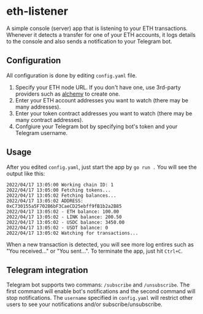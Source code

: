 # eth-listener
A simple console (server) app that is listening to your ETH transactions.
Whenever it detects a transfer for one of your ETH accounts, it logs details to the console and also sends a notification to your Telegram bot.

## Configuration
All configuration is done by editing `config.yaml` file.
1. Specify your ETH node URL. If you don't have one, use 3rd-party providers such as [alchemy](https://alchemy.com/?r=62491cd8ac883927) to create one.
2. Enter your ETH account addresses you want to watch (there may be many addresses).
3. Enter your token contract addresses you want to watch (there may be many contract addresses).
4. Confgiure your Telegram bot by specifying bot's token and your Telegram username.

## Usage
After you edited `config.yaml`, just start the app by `go run .`
You will see the output like this:
```
2022/04/17 13:05:00 Working chain ID: 1
2022/04/17 13:05:00 Fetching tokens...
2022/04/17 13:05:02 Fetching balances...
2022/04/17 13:05:02 ADDRESS: 0xC730155a5F702B6bF3CaeCD25ebff9fB1b2a2B85
2022/04/17 13:05:02 - ETH balance: 100.00
2022/04/17 13:05:02 - LINK balance: 200.50
2022/04/17 13:05:02 - USDC balance: 3450.00
2022/04/17 13:05:02 - USDT balance: 0
2022/04/17 13:05:02 Watching for transactions...
```
When a new transaction is detected, you will see more log entires such as "You received..." or "You sent...".
To terminate the app, just hit `Ctrl+C`.

## Telegram integration
Telegram bot supports two commans: `/subscribe` and `/unsubscribe`.
The first command will enable bot's notifications and the second command will stop notifications.
The `username` specified in `config.yaml` will restrict other users to see your notifications and/or subscribe/unsubscribe.
